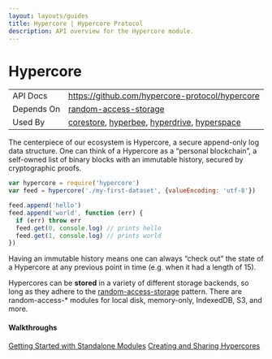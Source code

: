 ```yaml
---
layout: layouts/guides
title: Hypercore | Hypercore Protocol
description: API overview for the Hypercore module.
---
```


# Hypercore

<table class="module-table">
  <tr>
    <td class="row-name">API Docs</td>
    <td><a href="https://github.com/hypercore-protocol/hypercore" class="external">https://github.com/hypercore-protocol/hypercore</a></td>
  </tr>
  <tr>
    <td class="row-name">Depends On</td>
    <td>
      <a href="https://github.com/random-access-storage" class="external">random-access-storage</a>
    </td>
  </tr>
  <tr>
    <td class="row-name">Used By</td>
    <td>
      <a href="../corestore/">corestore</a>,
      <a href="../hyperbee/">hyperbee</a>,
      <a href="../hyperdrive/">hyperdrive</a>,
      <a href="../../hyperspace/">hyperspace</a>
    </td>
  </tr>
</table>

The centerpiece of our ecosystem is Hypercore, a secure append-only log data structure. One can think of a Hypercore as a “personal blockchain”, a self-owned list of binary blocks with an immutable history, secured by cryptographic proofs. 

```js
var hypercore = require('hypercore')
var feed = hypercore('./my-first-dataset', {valueEncoding: 'utf-8'})

feed.append('hello')
feed.append('world', function (err) {
  if (err) throw err
  feed.get(0, console.log) // prints hello
  feed.get(1, console.log) // prints world
})
```

Having an immutable history means one can always “check out” the state of a Hypercore at any previous point in time (e.g. when it had a length of 15).

Hypercores can be **stored** in a variety of different storage backends, so long as they adhere to the <a href="https://github.com/random-access-storage/random-access-storage" class="external" title="random-access-storage">random-access-storage</a> pattern. There are random-access-* modules for local disk, memory-only, IndexedDB, S3, and more.
</p>

<div class="linklists two">
  <div class="linklist">
    <h4>Walkthroughs</h4>
    <a href="../../getting-started/standalone-modules/">Getting Started with Standalone Modules</a>
    <a href="../../walkthroughs/creating-and-sharing-hypercores/">Creating and Sharing Hypercores</a>
  </div>
</div>